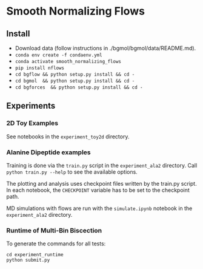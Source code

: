 
# Smooth Normalizing Flows


## Install
-  Download data (follow instructions in ./bgmol/bgmol/data/README.md).
- `conda env create -f condaenv.yml`
- `conda activate smooth_normalizing_flows`
- `pip install nflows`
- `cd bgflow && python setup.py install && cd -`
- `cd bgmol  && python setup.py install && cd -`
- `cd bgforces  && python setup.py install && cd -`


## Experiments


### 2D Toy Examples
See notebooks in the `experiment_toy2d` directory.


### Alanine Dipeptide examples
Training is done via the `train.py` script in the `experiment_ala2` directory.
Call `python train.py --help` to see the available options.

The plotting and analysis uses checkpoint files written by the train.py script.
In each notebook, the `CHECKPOINT` variable has to be set to the checkpoint path.

MD simulations with flows are run with the `simulate.ipynb` notebook in the `experiment_ala2` directory.

### Runtime of Multi-Bin Biscection
To generate the commands for all tests:
```
cd experiment_runtime
python submit.py 
```
